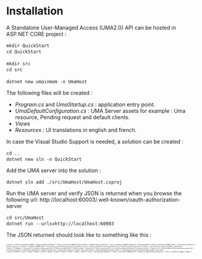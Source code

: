 # Installation

A Standalone User-Managed Access (UMA2.0) API can be hosted in ASP.NET CORE project :

```
mkdir QuickStart
cd QuickStart

mkdir src
cd src

dotnet new umainmem -n UmaHost
```

The following files will be created :

* *Program.cs* and *UmaStartup.cs* : application entry point.
* *UmaDefaultConfiguration.cs* : UMA Server assets for example : Uma resource, Pending request and default clients.
* *Views*
* *Resources* : UI translations in english and french.

In case the Visual Studio Support is needed, a solution can be created :

```
cd ..
dotnet new sln -n QuickStart
```

Add the UMA server into the solution :

```
dotnet sln add ./src/UmaHost/UmaHost.csproj
```

Run the UMA server and verify JSON is returned when you browse the following url: http://localhost:60003/.well-known/oauth-authorization-server

```
cd src/UmaHost
dotnet run --urls=http://localhost:60003
```

The JSON returned should look like to something like this :

![Well Known Configuration](images/uma-1.png)